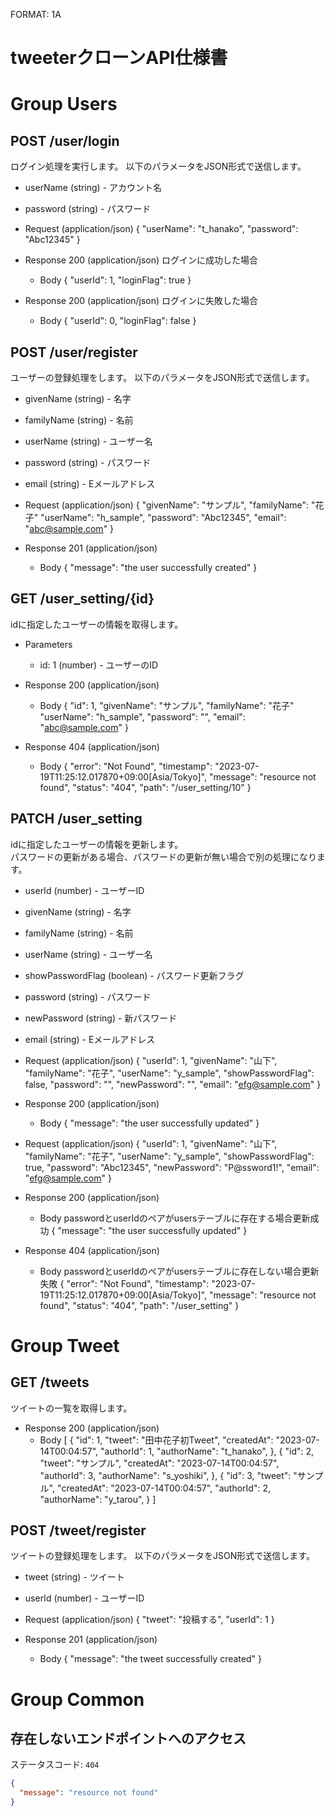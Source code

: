 FORMAT: 1A
# tweeterクローンAPI仕様書

# Group Users

## POST /user/login
ログイン処理を実行します。
以下のパラメータをJSON形式で送信します。

+ userName (string) - アカウント名
+ password (string) - パスワード

+ Request (application/json)
  {
    "userName": "t_hanako",
    "password": "Abc12345"
  }

+ Response 200 (application/json)
  ログインに成功した場合
  + Body
    {
      "userId": 1,
      "loginFlag": true
    }

+ Response 200 (application/json)
  ログインに失敗した場合
  + Body
    {
      "userId": 0,
      "loginFlag": false
    }

## POST /user/register
ユーザーの登録処理をします。
以下のパラメータをJSON形式で送信します。

+ givenName (string) - 名字
+ familyName (string) - 名前
+ userName (string) - ユーザー名
+ password (string) - パスワード
+ email (string) - Eメールアドレス

+ Request (application/json)
  {
    "givenName": "サンプル",
    "familyName": "花子"
    "userName": "h_sample",
    "password": "Abc12345",
    "email": "abc@sample.com"
  }

+ Response 201 (application/json)
  + Body
    {
      "message": "the user successfully created"
    }


## GET /user_setting/{id}
idに指定したユーザーの情報を取得します。
+ Parameters
  + id: 1 (number) - ユーザーのID

+ Response 200 (application/json)
  + Body
    {
      "id": 1,
      "givenName": "サンプル",
      "familyName": "花子"
      "userName": "h_sample",
      "password": "",
      "email": "abc@sample.com"
    }

+ Response 404 (application/json)
  + Body
    {
      "error": "Not Found",
      "timestamp": "2023-07-19T11:25:12.017870+09:00\[Asia/Tokyo\]",
      "message": "resource not found",
      "status": "404",
      "path": "/user_setting/10"
    }

## PATCH /user_setting
idに指定したユーザーの情報を更新します。<br>
パスワードの更新がある場合、パスワードの更新が無い場合で別の処理になります。

+ userId (number) - ユーザーID
+ givenName (string) - 名字
+ familyName (string) - 名前
+ userName (string) - ユーザー名
+ showPasswordFlag (boolean) - パスワード更新フラグ
+ password (string) - パスワード
+ newPassword (string) - 新パスワード
+ email (string) - Eメールアドレス

+ Request (application/json)
  {
    "userId": 1,
    "givenName": "山下",
    "familyName": "花子",
    "userName": "y_sample",
    "showPasswordFlag": false,
    "password": "",
    "newPassword": "",
    "email": "efg@sample.com"
  }

+ Response 200 (application/json)
  + Body
    {
      "message": "the user successfully updated"
    }

+ Request (application/json)
  {
    "userId": 1,
    "givenName": "山下",
    "familyName": "花子",
    "userName": "y_sample",
    "showPasswordFlag": true,
    "password": "Abc12345",
    "newPassword": "P@ssword1!",
    "email": "efg@sample.com"
  }

+ Response 200 (application/json)
  + Body
    passwordとuserIdのペアがusersテーブルに存在する場合更新成功
    {
      "message": "the user successfully updated"
    }

+ Response 404 (application/json)
  + Body
    passwordとuserIdのペアがusersテーブルに存在しない場合更新失敗
    {
      "error": "Not Found",
      "timestamp": "2023-07-19T11:25:12.017870+09:00\[Asia/Tokyo\]",
      "message": "resource not found",
      "status": "404",
      "path": "/user_setting"
    }

# Group Tweet
## GET /tweets
ツイートの一覧を取得します。

+ Response 200 (application/json)
  + Body
    \[
      {
        "id": 1,
        "tweet": "田中花子初Tweet",
        "createdAt": "2023-07-14T00:04:57",
        "authorId": 1,
        "authorName": "t_hanako",
      },
      {
        "id": 2,
        "tweet": "サンプル",
        "createdAt": "2023-07-14T00:04:57",
        "authorId": 3,
        "authorName": "s_yoshiki",
      },
      {
        "id": 3,
        "tweet": "サンプル",
        "createdAt": "2023-07-14T00:04:57",
        "authorId": 2,
        "authorName": "y_tarou",
      }
    \]

## POST /tweet/register
ツイートの登録処理をします。
以下のパラメータをJSON形式で送信します。

+ tweet (string) - ツイート
+ userId (number) - ユーザーID

+ Request (application/json)
  {
    "tweet": "投稿する",
    "userId": 1
  }

+ Response 201 (application/json)
  + Body
    {
      "message": "the tweet successfully created"
    }

# Group Common

## 存在しないエンドポイントへのアクセス
ステータスコード: `404`
```json
{
  "message": "resource not found"
}
```
